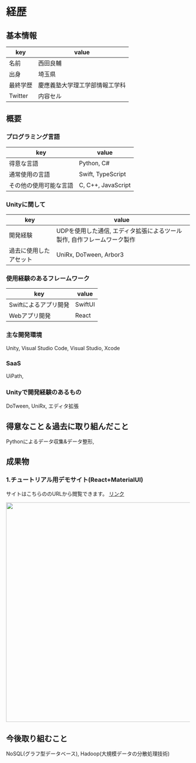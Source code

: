 # 経歴

## 基本情報

| key | value |
| ------------- | ------------- |
| 名前 | 西田良輔 |
| 出身 | 埼玉県 |
| 最終学歴 | 慶應義塾大学理工学部情報工学科 |
| Twitter | 内容セル |

## 概要

### プログラミング言語

| key | value |
| ------------- | ------------- |
| 得意な言語 | Python, C# |
| 通常使用の言語 | Swift, TypeScript |
| その他の使用可能な言語 | C, C++, JavaScript |

### Unityに関して

| key | value |
| ------------- | ------------- |
| 開発経験 | UDPを使用した通信, エディタ拡張によるツール製作, 自作フレームワーク製作 |
| 過去に使用したアセット | UniRx, DoTween, Arbor3 |

### 使用経験のあるフレームワーク
| key | value |
| ------------- | ------------- |
| Swiftによるアプリ開発 | SwiftUI |
| Webアプリ開発 | React |

### 主な開発環境
Unity, Visual Studio Code, Visual Studio, Xcode

### SaaS
UiPath, 

### Unityで開発経験のあるもの
DoTween, UniRx, エディタ拡張

## 得意なこと＆過去に取り組んだこと
Pythonによるデータ収集&データ整形, 

## 成果物

### 1.チュートリアル用デモサイト(React+MaterialUI)
サイトはこちらののURLから閲覧できます。
<a href="https://24daryo-react-sample.stackblitz.io" target="_blank">リンク</a>	


<img src="https://github.com/24daryo/CV/blob/main/images/react%2Btypesctipts_Website.png" width="600">


## 今後取り組むこと
NoSQL(グラフ型データベース), Hadoop(大規模データの分散処理技術)


